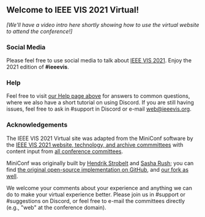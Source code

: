 ## Welcome to IEEE VIS 2021 Virtual!
<!-- <div class="embed-responsive embed-responsive-16by9 mb-4">
<iframe class="" width="560" height="315" src="https://www.youtube-nocookie.com/embed/TRVB7399ynY?rel=0" frameborder="0" allow="accelerometer; autoplay; clipboard-write; encrypted-media; gyroscope; picture-in-picture" allowfullscreen></iframe>
</div> -->
_[We'll have a video intro here shortly showing how to use the virtual website to attend the conference!]_

### Social Media

Please feel free to use social media to talk about [IEEE VIS 2021](http://ieeevis.org/year/2021/welcome).
Enjoy the 2021 edition of <strong>#ieeevis</strong>.

### Help

Feel free to visit [our Help page above](/help.html) for answers to common questions, where we also have a short tutorial on using Discord.  If you are still having issues, feel free to ask in #support in Discord or e-mail web@ieeevis.org.

### Acknowledgements

The IEEE VIS 2021 Virtual site was adapted from the MiniConf software by the [IEEE VIS 2021 website, technology, and archive commmittees](http://ieeevis.org/year/2021/info/committees/conference-committee) with content input from [all conference committees](http://ieeevis.org/year/2021/info/committees/conference-committee).

MiniConf was originally built by [Hendrik Strobelt](http://twitter.com/hen_str) and [Sasha Rush](http://twitter.com/srush_nlp); you can find [the original open-source implementation on GitHub](https://github.com/Mini-Conf/Mini-Conf), and [our fork as well](https://github.com/ieee-vgtc/vis-virtual-website).

We welcome your comments about your experience and anything we can do to make your virtual experience better.  Please join us in #support or #suggestions on Discord, or feel free to e-mail the committees directly (e.g., "web" at the conference domain).
